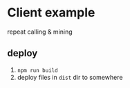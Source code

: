 # Client example

repeat calling & mining

## deploy

1. `npm run build`
1. deploy files in `dist` dir to somewhere
